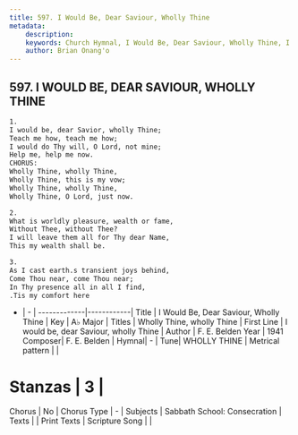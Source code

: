 ```yaml
---
title: 597. I Would Be, Dear Saviour, Wholly Thine
metadata:
    description: 
    keywords: Church Hymnal, I Would Be, Dear Saviour, Wholly Thine, I would be, dear Saviour, wholly Thine, Wholly Thine, wholly Thine
    author: Brian Onang'o
---
```



## 597. I WOULD BE, DEAR SAVIOUR, WHOLLY THINE

```txt
1.
I would be, dear Savior, wholly Thine;
Teach me how, teach me how;
I would do Thy will, O Lord, not mine;
Help me, help me now.
CHORUS:
Wholly Thine, wholly Thine,
Wholly Thine, this is my vow;
Wholly Thine, wholly Thine,
Wholly Thine, O Lord, just now.

2.
What is worldly pleasure, wealth or fame,
Without Thee, without Thee?
I will leave them all for Thy dear Name,
This my wealth shall be.

3.
As I cast earth.s transient joys behind,
Come Thou near, come Thou near;
In Thy presence all in all I find,
.Tis my comfort here
```

- |   -  |
-------------|------------|
Title | I Would Be, Dear Saviour, Wholly Thine |
Key | A♭ Major |
Titles | Wholly Thine, wholly Thine |
First Line | I would be, dear Saviour, wholly Thine |
Author | F. E. Belden
Year | 1941
Composer| F. E. Belden |
Hymnal|  - |
Tune| WHOLLY THINE |
Metrical pattern | |
# Stanzas | 3 |
Chorus | No |
Chorus Type | - |
Subjects | Sabbath School: Consecration |
Texts |  |
Print Texts | 
Scripture Song |  |
  
